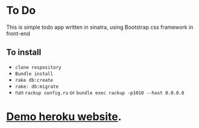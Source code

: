 # To Do
This is simple todo app written in sinatra, using Bootstrap css framework in front-end


## To install
- ``clone respository``
- ``Bundle install``
- ``rake db:create``
- ``rake: db:migrate``
- run ``rackup config.ru`` or ``bundle exec rackup -p1010 --host 0.0.0.0``
#  [Demo heroku website](https://todosinatra1.herokuapp.com).